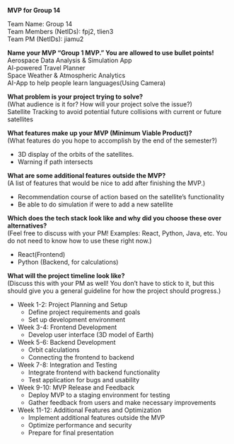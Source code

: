 **MVP for Group 14**

Team Name: Group 14  
Team Members (NetIDs): fpj2, tlien3  
Team PM (NetIDs): jiamu2

**Name your MVP “Group 1 MVP.”  You are allowed to use bullet points\!**  
Aerospace Data Analysis & Simulation App  
AI-powered Travel Planner  
Space Weather & Atmospheric Analytics  
AI-App to help people learn languages(Using Camera)

**What problem is your project trying to solve?**   
(What audience is it for? How will your project solve the issue?)  
Satellite Tracking to avoid potential future collisions with current or future satellites

**What features make up your MVP (Minimum Viable Product)?**  
(What features do you hope to accomplish by the end of the semester?)

* 3D display of the orbits of the satellites.  
* Warning if path intersects

**What are some additional features outside the MVP?**  
(A list of features that would be nice to add after finishing the MVP.)

* Recommendation course of action based on the satellite’s functionality  
* Be able to do simulation if were to add a new satellite

**Which does the tech stack look like and why did you choose these over alternatives?**   
(Feel free to discuss with your PM\! Examples: React, Python, Java, etc. You do not need to know how to use these right now.)

* React(Frontend)  
* Python (Backend, for calculations)

**What will the project timeline look like?**  
(Discuss this with your PM as well\! You don’t have to stick to it, but this should give you a general guideline for how the project should progress.)

* Week 1-2: Project Planning and Setup  
  * Define project requirements and goals  
  * Set up development environment  
* Week 3-4: Frontend Development  
  * Develop user interface (3D model of Earth)  
* Week 5-6: Backend Development  
  * Orbit calculations  
  * Connecting the frontend to backend  
* Week 7-8: Integration and Testing  
  * Integrate frontend with backend functionality  
  * Test application for bugs and usability  
* Week 9-10: MVP Release and Feedback  
  * Deploy MVP to a staging environment for testing  
  * Gather feedback from users and make necessary improvements  
* Week 11-12: Additional Features and Optimization  
  * Implement additional features outside the MVP  
  * Optimize performance and security  
  * Prepare for final presentation 

